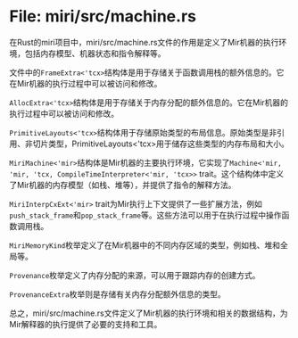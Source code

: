 # File: miri/src/machine.rs

在Rust的miri项目中，miri/src/machine.rs文件的作用是定义了Mir机器的执行环境，包括内存模型、机器状态和指令解释等。

文件中的`FrameExtra<'tcx>`结构体是用于存储关于函数调用栈的额外信息的。它在Mir机器的执行过程中可以被访问和修改。

`AllocExtra<'tcx>`结构体是用于存储关于内存分配的额外信息的。它在Mir机器的执行过程中可以被访问和修改。

`PrimitiveLayouts<'tcx>`结构体用于存储原始类型的布局信息。原始类型是非引用、非切片类型，PrimitiveLayouts<'tcx>用于储存这些类型的内存布局和大小。

`MiriMachine<'mir>`结构体是Mir机器的主要执行环境，它实现了`Machine<'mir, 'mir, 'tcx, CompileTimeInterpreter<'mir, 'tcx>>` trait。这个结构体中定义了Mir机器的内存模型（如栈、堆等），并提供了指令的解释方法。

`MiriInterpCxExt<'mir>` trait为Mir执行上下文提供了一些扩展方法，例如`push_stack_frame`和`pop_stack_frame`等。这些方法可以用于在执行过程中操作函数调用栈。

`MiriMemoryKind`枚举定义了在Mir机器中的不同内存区域的类型，例如栈、堆和全局等。

`Provenance`枚举定义了内存分配的来源，可以用于跟踪内存的创建方式。

`ProvenanceExtra`枚举则是存储有关内存分配额外信息的类型。

总之，miri/src/machine.rs文件定义了Mir机器的执行环境和相关的数据结构，为Mir解释器的执行提供了必要的支持和工具。

